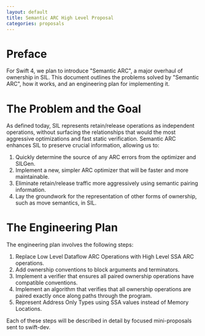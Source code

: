 ```yaml
---
layout: default
title: Semantic ARC High Level Proposal
categories: proposals
---
```


# Preface

For Swift 4, we plan to introduce "Semantic ARC", a major overhaul of ownership
in SIL. This document outlines the problems solved by "Semantic ARC", how it
works, and an engineering plan for implementing it.

# The Problem and the Goal

As defined today, SIL represents retain/release operations as independent
operations, without surfacing the relationships that would the most aggressive
optimizations and fast static verification. Semantic ARC enhances SIL to
preserve crucial information, allowing us to:

1. Quickly determine the source of any ARC errors from the optimizer and SILGen.
2. Implement a new, simpler ARC optimizer that will be faster and more
   maintainable.
3. Eliminate retain/release traffic more aggressively using semantic pairing
   information.
4. Lay the groundwork for the representation of other forms of ownership, such
   as move semantics, in SIL.

# The Engineering Plan

The engineering plan involves the following steps:

1. Replace Low Level Dataflow ARC Operations with High Level SSA ARC operations.
2. Add ownership conventions to block arguments and terminators.
3. Implement a verifier that ensures all paired ownership operations have
   compatible conventions.
4. Implement an algorithm that verifies that all ownership operations are paired
   exactly once along paths through the program.
5. Represent Address Only Types using SSA values instead of Memory Locations.

Each of these steps will be described in detail by focused mini-proposals sent
to swift-dev.
